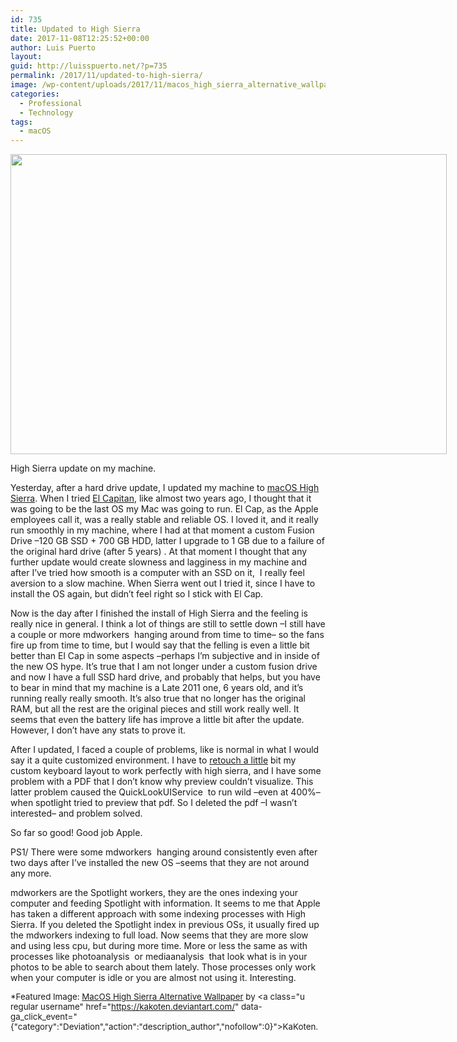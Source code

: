 ```yaml
---
id: 735
title: Updated to High Sierra
date: 2017-11-08T12:25:52+00:00
author: Luis Puerto
layout: 
guid: http://luisspuerto.net/?p=735
permalink: /2017/11/updated-to-high-sierra/
image: /wp-content/uploads/2017/11/macos_high_sierra_alternative_wallpaper_by_kakoten-dbfgc6m.png
categories:
  - Professional
  - Technology
tags:
  - macOS
---
```

<div id="attachment_741" style="width: 708px" class="wp-caption alignnone">
  <a href="http://luisspuerto.net/wp-content/uploads/2017/11/Screen-Shot-2017-11-08-at-11.29.44.png"><img class="size-full wp-image-741" src="http://luisspuerto.net/wp-content/uploads/2017/11/Screen-Shot-2017-11-08-at-11.29.44.png" alt="" width="698" height="480" srcset="http://luisspuerto.net/wp-content/uploads/2017/11/Screen-Shot-2017-11-08-at-11.29.44.png 698w, http://luisspuerto.net/wp-content/uploads/2017/11/Screen-Shot-2017-11-08-at-11.29.44-300x206.png 300w, http://luisspuerto.net/wp-content/uploads/2017/11/Screen-Shot-2017-11-08-at-11.29.44-364x250.png 364w" sizes="(max-width: 698px) 100vw, 698px" /></a>
  
  <p class="wp-caption-text">
    High Sierra update on my machine.
  </p>
</div>

Yesterday, after a hard drive update, I updated my machine to [macOS High Sierra](https://www.apple.com/lae/macos/high-sierra/). When I tried [El Capitan](https://en.wikipedia.org/wiki/OS_X_El_Capitan), like almost two years ago, I thought that it was going to be the last OS my Mac was going to run. El Cap, as the Apple employees call it, was a really stable and reliable OS. I loved it, and it really run smoothly in my machine, where I had at that moment a custom Fusion Drive –120 GB SSD + 700 GB HDD, latter I upgrade to 1 GB due to a failure of the original hard drive (after 5 years) . At that moment I thought that any further update would create slowness and lagginess in my machine and after I&#8217;ve tried how smooth is a computer with an SSD on it,  I really feel aversion to a slow machine. When Sierra went out I tried it, since I have to install the OS again, but didn&#8217;t feel right so I stick with El Cap.

Now is the day after I finished the install of High Sierra and the feeling is really nice in general. I think a lot of things are still to settle down –I still have a couple or more <span class="lang:sh highlight:0 decode:true crayon-inline ">mdworkers</span>  hanging around from time to time– so the fans fire up from time to time, but I would say that the felling is even a little bit better than El Cap in some aspects –perhaps I&#8217;m subjective and in inside of the new OS hype. It&#8217;s true that I am not longer under a custom fusion drive and now I have a full SSD hard drive, and probably that helps, but you have to bear in mind that my machine is a Late 2011 one, 6 years old, and it&#8217;s running really really smooth. It&#8217;s also true that no longer has the original RAM, but all the rest are the original pieces and still work really well. It seems that even the battery life has improve a little bit after the update. However, I don&#8217;t have any stats to prove it.

After I updated, I faced a couple of problems, like is normal in what I would say it a quite customized environment. I have to [retouch a little](https://apple.stackexchange.com/questions/300606/keyboard-layout-keeps-reverting-since-upgrade-to-high-sierra) bit my custom keyboard layout to work perfectly with high sierra, and I have some problem with a PDF that I don&#8217;t know why preview couldn&#8217;t visualize. This latter problem caused the <span class="lang:sh highlight:0 decode:true crayon-inline ">QuickLookUIService</span>  to run wild –even at 400%– when spotlight tried to preview that pdf. So I deleted the pdf –I wasn&#8217;t interested– and problem solved.

So far so good! Good job Apple.

PS1/ There were some <span class="lang:sh highlight:0 decode:true crayon-inline ">mdworkers</span>  hanging around consistently even after two days after I&#8217;ve installed the new OS –seems that they are not around any more.

<span class="lang:sh highlight:0 decode:true crayon-inline">mdworkers</span> are the Spotlight workers, they are the ones indexing your computer and feeding Spotlight with information. It seems to me that Apple has taken a different approach with some indexing processes with High Sierra. If you deleted the Spotlight index in previous OSs, it usually fired up the mdworkers indexing to full load. Now seems that they are more slow and using less cpu, but during more time. More or less the same as with processes like <span class="lang:sh highlight:0 decode:true crayon-inline ">photoanalysis</span>  or <span class="lang:sh highlight:0 decode:true crayon-inline ">mediaanalysis</span>  that look what is in your photos to be able to search about them lately. Those processes only work when your computer is idle or you are almost not using it. Interesting.

<span style="font-size: 10pt;">*Featured Image: <a href="https://kakoten.deviantart.com/art/MacOS-High-Sierra-Alternative-Wallpaper-691084462">MacOS High Sierra Alternative Wallpaper</a> by <a class="u regular username" href="https://kakoten.deviantart.com/" data-ga_click_event="{"category":"Deviation","action":"description_author","nofollow":0}">KaKoten</a>. </span>